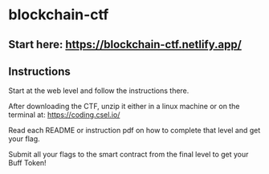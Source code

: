 # blockchain-ctf

## Start here: https://blockchain-ctf.netlify.app/

## Instructions

Start at the web level and follow the instructions there.

After downloading the CTF, unzip it either in a linux machine or on the terminal at: https://coding.csel.io/

Read each README or instruction pdf on how to complete that level and get your flag.

Submit all your flags to the smart contract from the final level to get your Buff Token!
